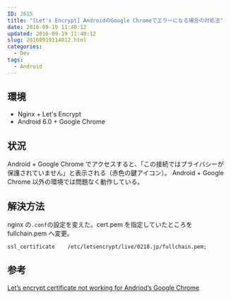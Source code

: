 ```yaml
---
ID: 2615
title: "[Let's Encrypt] AndroidのGoogle Chromeでエラーになる場合の対処法"
date: 2016-09-19 11:40:12
updated: 2016-09-19 11:40:12
slug: 20160919114012.html
categories:
  - Dev
tags:
  - Android
---
```


<!--more-->

## 環境

- Nginx + Let's Encrypt
- Android 6.0 + Google Chrome

## 状況

Android + Google Chrome でアクセスすると、「この接続ではプライバシーが保護されていません」と表示される（赤色の鍵アイコン）。
Android + Google Chrome 以外の環境では問題なく動作している。

## 解決方法

nginx の<code>.conf</code>の設定を変えた。cert.pem を指定していたところを fullchain.pem へ変更。

<pre><code>ssl_certificate    /etc/letsencrypt/live/0218.jp/fullchain.pem;</code></pre>

## 参考

[Let’s encrypt certificate not working for Andriod’s Google Chrome](https://community.letsencrypt.org/t/lets-encrypt-certificate-not-working-for-andriods-google-chrome/7184)

